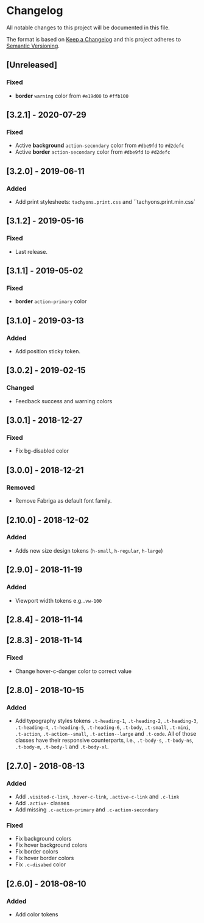 # Changelog

All notable changes to this project will be documented in this file.

The format is based on [Keep a Changelog](http://keepachangelog.com/en/1.0.0/)
and this project adheres to [Semantic Versioning](http://semver.org/spec/v2.0.0.html).

## [Unreleased]

### Fixed

- **border** `warning` color from `#e19d00` to `#ffb100`

## [3.2.1] - 2020-07-29

### Fixed

- Active **background** `action-secondary` color from `#dbe9fd` to `#d2defc`
- Active **border** `action-secondary` color from `#dbe9fd` to `#d2defc`

## [3.2.0] - 2019-06-11

### Added

- Add print stylesheets: `tachyons.print.css` and ``tachyons.print.min.css`

## [3.1.2] - 2019-05-16

### Fixed

- Last release.

## [3.1.1] - 2019-05-02

### Fixed

- **border** `action-primary` color

## [3.1.0] - 2019-03-13

### Added

- Add position sticky token.

## [3.0.2] - 2019-02-15

### Changed

- Feedback success and warning colors

## [3.0.1] - 2018-12-27

### Fixed

- Fix bg-disabled color

## [3.0.0] - 2018-12-21

### Removed

- Remove Fabriga as default font family.

## [2.10.0] - 2018-12-02

### Added

- Adds new size design tokens (`h-small`, `h-regular`, `h-large`)

## [2.9.0] - 2018-11-19

### Added

- Viewport width tokens e.g.`.vw-100`

## [2.8.4] - 2018-11-14

## [2.8.3] - 2018-11-14

### Fixed

- Change hover-c-danger color to correct value

## [2.8.0] - 2018-10-15

### Added

- Add typography styles tokens `.t-heading-1`, `.t-heading-2`, `.t-heading-3`, `.t-heading-4`, `.t-heading-5`, `.t-heading-6`, `.t-body`, `.t-small`, `.t-mini`, `.t-action`, `.t-action--small`, `.t-action--large` and `.t-code`. All of those classes have their responsive counterparts, i.e., `.t-body-s`, `.t-body-ns`, `.t-body-m`, `.t-body-l` and `.t-body-xl`.

## [2.7.0] - 2018-08-13

### Added

- Add `.visited-c-link`, `.hover-c-link`, `.active-c-link` and `.c-link`
- Add `.active-` classes
- Add missing `.c-action-primary` and `.c-action-secondary`

### Fixed

- Fix background colors
- Fix hover background colors
- Fix border colors
- Fix hover border colors
- Fix `.c-disabed` color

## [2.6.0] - 2018-08-10

### Added

- Add color tokens
